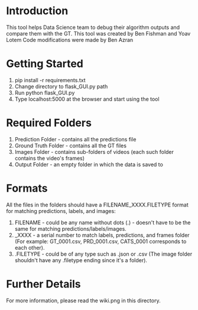 # Introduction 
This tool helps Data Science team to debug their algorithm outputs and compare them with the GT.
This tool was created by Ben Fishman and Yoav Lotem
Code modifications were made by Ben Azran

# Getting Started
1. pip install -r requirements.txt
2. Change directory to flask_GUI.py path
3. Run python flask_GUI.py
4. Type localhost:5000 at the browser and start using the tool

# Required Folders
1. Prediction Folder - contains all the predictions file
2. Ground Truth Folder - contains all the GT files
3. Images Folder - contains sub-folders of videos (each such folder contains the video's frames)
4. Output Folder - an empty folder in which the data is saved to

# Formats
All the files in the folders should have a FILENAME_XXXX.FILETYPE format for matching predictions, labels, and images:
1. FILENAME - could be any name without dots (.) - doesn't have to be the same for matching predictions/labels/images.
2. _XXXX - a serial number to match labels, predictions, and frames folder (For example: GT_0001.csv, PRD_0001.csv, CATS_0001 corresponds to each other).
3. .FILETYPE - could be of any type such as .json or .csv (The image folder shouldn't have any .filetype ending since it's a folder).

# Further Details
For more information, please read the wiki.png in this directory.